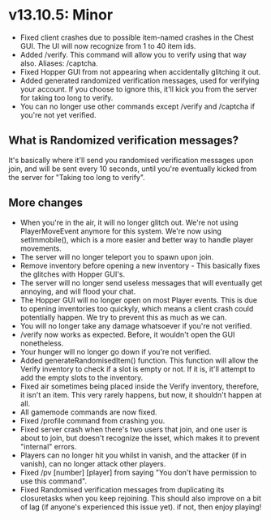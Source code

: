 # v13.10.5: Minor

- Fixed client crashes due to possible item-named crashes in the Chest GUI. The UI will now recognize from 1 to 40 item ids.
- Added /verify. This command will allow you to verify using that way also. Aliases: /captcha.
- Fixed Hopper GUI from not appearing when accidentally glitching it out.
- Added generated randomized verification messages, used for verifying your account. If you choose to ignore this, it'll kick you from the server for taking too long to verify.
- You can no longer use other commands except /verify and /captcha if you're not yet verified.

## What is Randomized verification messages?

It's basically where it'll send you randomised verification messages upon join, and will be sent every 10 seconds, until you're eventually kicked from the server for "Taking too long to verify".

## More changes
- When you're in the air, it will no longer glitch out. We're not using PlayerMoveEvent anymore for this system. We're now using setImmobile(), which is a more easier and better way to handle player movements.
- The server will no longer teleport you to spawn upon join.
- Remove inventory before opening a new inventory - This basically fixes the glitches with Hopper GUI's.
- The server will no longer send useless messages that will eventually get annoying, and will flood your chat.
- The Hopper GUI will no longer open on most Player events. This is due to opening inventories too quickyly, which means a client crash could potentially happen. We try to prevent this as much as we can.
- You will no longer take any damage whatsoever if you're not verified.
- /verify now works as expected. Before, it wouldn't open the GUI nonetheless.
- Your hunger will no longer go down if you're not verified.
- Added generateRandomisedItem() function. This function will allow the Verify inventory to check if a slot is empty or not. If it is, it'll attempt to add the empty slots to the inventory.
- Fixed air sometimes being placed inside the Verify inventory, therefore, it isn't an item. This very rarely happens, but now, it shouldn't happen at all.
- All gamemode commands are now fixed.
- Fixed /profile command from crashing you.
- Fixed server crash when there's two users that join, and one user is about to join, but doesn't recognize the isset, which makes it to prevent "internal" errors.
- Players can no longer hit you whilst in vanish, and the attacker (if in vanish), can no longer attack other players.
- Fixed /pv [number] [player] from saying "You don't have permission to use this command".
- Fixed Randomised verification messages from duplicating its closuretasks when you keep rejoining. This should also improve on a bit of lag (if anyone's experienced this issue yet). if not, then enjoy playing!
